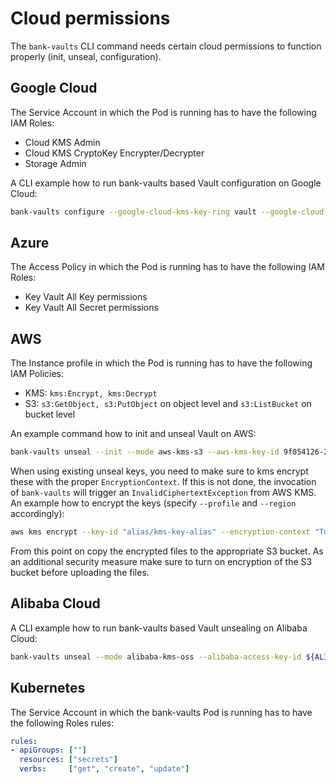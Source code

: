 # Cloud permissions

The `bank-vaults` CLI command needs certain cloud permissions to function properly (init, unseal, configuration).

## Google Cloud

The Service Account in which the Pod is running has to have the following IAM Roles:

- Cloud KMS Admin
- Cloud KMS CryptoKey Encrypter/Decrypter
- Storage Admin

A CLI example how to run bank-vaults based Vault configuration on Google Cloud:

```bash
bank-vaults configure --google-cloud-kms-key-ring vault --google-cloud-kms-crypto-key bank-vaults --google-cloud-kms-location global --google-cloud-storage-bucket vault-ha --google-cloud-kms-project continual-flow-276578
```

## Azure

The Access Policy in which the Pod is running has to have the following IAM Roles:

- Key Vault All Key permissions
- Key Vault All Secret permissions

## AWS

The Instance profile in which the Pod is running has to have the following IAM Policies:

- KMS: `kms:Encrypt, kms:Decrypt`
- S3:  `s3:GetObject, s3:PutObject` on object level and `s3:ListBucket` on bucket level

An example command how to init and unseal Vault on AWS:

```bash
bank-vaults unseal --init --mode aws-kms-s3 --aws-kms-key-id 9f054126-2a98-470c-9f10-9b3b0cad94a1 --aws-s3-region eu-west-1 --aws-kms-region eu-west-1 --aws-s3-bucket bank-vaults
```

When using existing unseal keys, you need to make sure to kms encrypt these with the proper `EncryptionContext`.
If this is not done, the invocation of `bank-vaults` will trigger an `InvalidCiphertextException` from AWS KMS.
An example how to encrypt the keys (specify `--profile` and `--region` accordingly):

```bash
aws kms encrypt --key-id "alias/kms-key-alias" --encryption-context "Tool=bank-vaults"  --plaintext fileb://vault-unseal-0.txt --output text --query CiphertextBlob | base64 -D > vault-unseal-0
```

From this point on copy the encrypted files to the appropriate S3 bucket.
As an additional security measure make sure to turn on encryption of the S3 bucket before uploading the files.

## Alibaba Cloud

A CLI example how to run bank-vaults based Vault unsealing on Alibaba Cloud:

```bash
bank-vaults unseal --mode alibaba-kms-oss --alibaba-access-key-id ${ALIBABA_ACCESS_KEY_ID} --alibaba-access-key-secret ${ALIBABA_ACCESS_KEY_SECRET} --alibaba-kms-region eu-central-1 --alibaba-kms-key-id ${ALIBABA_KMS_KEY_UUID} --alibaba-oss-endpoint oss-eu-central-1.aliyuncs.com --alibaba-oss-bucket bank-vaults
```

## Kubernetes

The Service Account in which the bank-vaults Pod is running has to have the following Roles rules:

```yaml
rules:
- apiGroups: [""]
  resources: ["secrets"]
  verbs:     ["get", "create", "update"]
```

